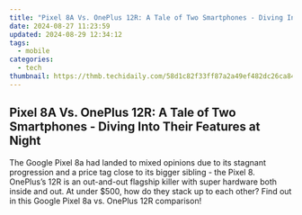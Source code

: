 ```yaml
---
title: "Pixel 8A Vs. OnePlus 12R: A Tale of Two Smartphones - Diving Into Their Features at Night"
date: 2024-08-27 11:23:59
updated: 2024-08-29 12:34:12
tags:
  - mobile
categories:
  - tech
thumbnail: https://thmb.techidaily.com/58d1c82f33ff87a2a49ef482dc26ca840416cdee7dcea0bf9addd82da02902e0.jpg
---
```


## Pixel 8A Vs. OnePlus 12R: A Tale of Two Smartphones - Diving Into Their Features at Night

The Google Pixel 8a had landed to mixed opinions due to its stagnant progression and a price tag close to its bigger sibling - the Pixel 8\. OnePlus’s 12R is an out-and-out flagship killer with super hardware both inside and out. At under $500, how do they stack up to each other? Find out in this Google Pixel 8a vs. OnePlus 12R comparison!

<ins class="adsbygoogle"
     style="display:block"
     data-ad-format="autorelaxed"
     data-ad-client="ca-pub-7571918770474297"
     data-ad-slot="1223367746"></ins>



<ins class="adsbygoogle"
     style="display:block"
     data-ad-client="ca-pub-7571918770474297"
     data-ad-slot="8358498916"
     data-ad-format="auto"
     data-full-width-responsive="true"></ins>

